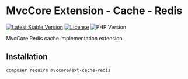 # MvcCore Extension - Cache - Redis

[![Latest Stable Version](https://img.shields.io/badge/Stable-v4.3.1-brightgreen.svg?style=plastic)](https://github.com/mvccore/ext-cache-redis/releases)
[![License](https://img.shields.io/badge/Licence-BSD-brightgreen.svg?style=plastic)](https://mvccore.github.io/docs/mvccore/4.0.0/LICENCE.md)
![PHP Version](https://img.shields.io/badge/PHP->=5.3-brightgreen.svg?style=plastic)

MvcCore Redis cache implementation extension.

## Installation
```shell
composer require mvccore/ext-cache-redis
```